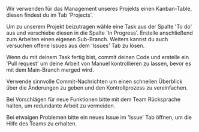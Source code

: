 Wir verwenden für das Management unseres Projekts einen Kanban-Table, diesen findest du im Tab 'Projects'.

Um zu unserem Projekt beizutragen wähle eine Task aus der Spalte 'To do' aus und verschiebe diesen in die Spalte 'In Progress'. Erstelle anschließend zum Arbeiten einen eigenen Sub-Branch. Weiters kannst du auch versuchen offene Issues aus dem 'Issues' Tab zu lösen.

Wenn du mit deinem Task fertig bist, commit deinen Code und erstelle ein 'Pull request' um deine Arbeit von Manuel kontrollieren zu lassen, bevor es mit dem Main-Branch merged wird.

Verwende sinnvolle Commit-Nachrichten um einen schnellen Überblick über die Änderungen zu geben und den Kontrollprozess zu vereinfachen.

Bei Vorschlägen für neue Funktionen bitte mit dem Team Rücksprache halten, um redundante Arbeit zu vermeiden.

Bei etwaigen Problemen bitte ein neues Issue im 'Issue' Tab öffnen, um die Hilfe des Teams zu erhalten.
